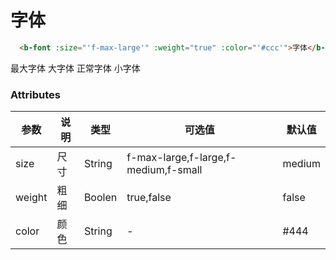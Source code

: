 <!--
 * @Description: 字体
 * @Version: 2.0
 * @Autor: wuwei3
 * @Date: 2020-05-08 20:29:45
 * @LastEditors: Please set LastEditors
 * @LastEditTime: 2020-05-21 18:45:55
 -->

# 字体

```html
  <b-font :size="'f-max-large'" :weight="true" :color="'#ccc'">字体</b-font> 
```

<div class="demo-block k-height">
  <b-font :size="'f-max-large'" :weight="true" :color="'#ccc'">最大字体</b-font>
  <b-font :size="'f-large'" >大字体</b-font>
  <b-font :size="'f-medium'" >正常字体</b-font>
  <b-font :size="'f-small'" >小字体</b-font>
</div>


### Attributes

| 参数   | 说明 | 类型   | 可选值                               | 默认值 |
| ------ | ---- | ------ | ------------------------------------ | ------ |
| size   | 尺寸 | String | f-max-large,f-large,f-medium,f-small | medium |
| weight | 粗细 | Boolen | true,false                           | false  |
| color  | 颜色 | String | -                                    | #444   |